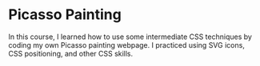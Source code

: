 # Picasso Painting

In this course, I learned how to use some intermediate CSS techniques by coding my own Picasso painting webpage. I practiced using  SVG icons, CSS positioning, and other CSS skills.